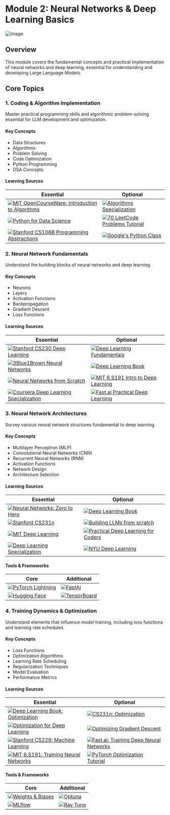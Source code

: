 # Module 2: Neural Networks & Deep Learning Basics

![image](https://github.com/user-attachments/assets/c59bce3c-9dea-47b8-8d2a-aadb22662d10)

## Overview
This module covers the fundamental concepts and practical implementation of neural networks and deep learning, essential for understanding and developing Large Language Models.

## Core Topics

### 1. Coding & Algorithm Implementation

Master practical programming skills and algorithmic problem-solving essential for LLM development and optimization.

#### Key Concepts
- Data Structures
- Algorithms
- Problem Solving
- Code Optimization
- Python Programming
- DSA Concepts

#### Learning Sources

| Essential | Optional |
|-----------|----------|
| [![MIT OpenCourseWare: Introduction to Algorithms](https://badgen.net/badge/Course/MIT%20Intro%20to%20Algorithms/orange)](https://ocw.mit.edu/courses/6-006-introduction-to-algorithms-spring-2020/) | [![Algorithms Specialization](https://badgen.net/badge/Course/Algorithms%20Specialization/orange)](https://www.coursera.org/specializations/algorithms) |
| [![Python for Data Science](https://badgen.net/badge/Course/Python%20for%20Data%20Science/blue)](https://www.edx.org/learn/python/mit-python-for-data-science) | [![70 LeetCode Problems Tutorial](https://badgen.net/badge/Video/70%20LeetCode%20Problems%20Tutorial/red)](https://www.youtube.com/watch?v=lvO88XxNAzs) |
| [![Stanford CS106B Programming Abstractions](https://badgen.net/badge/Course/Stanford%20Programming%20Abstractions/orange)](https://web.stanford.edu/class/cs106b/) | [![Google's Python Class](https://badgen.net/badge/Tutorial/Google%20Python%20Class/blue)](https://developers.google.com/edu/python) |

### 2. Neural Network Fundamentals

Understand the building blocks of neural networks and deep learning.

#### Key Concepts
- Neurons
- Layers
- Activation Functions
- Backpropagation
- Gradient Descent
- Loss Functions

#### Learning Sources

| Essential | Optional |
|-----------|----------|
| [![Stanford CS230 Deep Learning](https://badgen.net/badge/Course/Stanford%20CS230/orange)](https://cs230.stanford.edu/) | [![Deep Learning Fundamentals](https://badgen.net/badge/Video/Deep%20Learning%20Fundamentals/red)](https://www.youtube.com/playlist?list=PLgPbN3w-ia_PeT1_c5jiLW3RJdR7853b9) |
| [![3Blue1Brown Neural Networks](https://badgen.net/badge/Video/3Blue1Brown%20Neural%20Networks/red)](https://www.youtube.com/playlist?list=PLZHQObOWTQDNU6R1_67000Dx_ZCJB-3pi) | [![Deep Learning Book](https://badgen.net/badge/Book/Deep%20Learning%20Book/purple)](https://www.deeplearningbook.org/) |
| [![Neural Networks from Scratch](https://badgen.net/badge/Book/Neural%20Networks%20from%20Scratch/purple)](https://nnfs.io/) | [![MIT 6.S191 Intro to Deep Learning](https://badgen.net/badge/Course/MIT%206.S191/orange)](http://introtodeeplearning.com/) |
| [![Coursera Deep Learning Specialization](https://badgen.net/badge/Course/Deep%20Learning%20Specialization/blue)](https://www.coursera.org/specializations/deep-learning) | [![Fast.ai Practical Deep Learning](https://badgen.net/badge/Course/Fast.ai/green)](https://course.fast.ai/) |

### 3. Neural Network Architectures

Survey various neural network structures fundamental to deep learning.

#### Key Concepts
- Multilayer Perceptron (MLP)
- Convolutional Neural Networks (CNN)
- Recurrent Neural Networks (RNN)
- Activation Functions
- Network Design
- Architecture Selection

#### Learning Sources

| Essential | Optional |
|-----------|----------|
| [![Neural Networks: Zero to Hero](https://badgen.net/badge/Video/Neural%20Networks%3A%20Zero%20to%20Hero/red)](https://youtube.com/playlist?list=PLAqhIrjkxbuWI23v9cThsA9GvCAUhRvKZ) | [![Deep Learning Book](https://badgen.net/badge/Book/Deep%20Learning%20Book/purple)](https://www.deeplearningbook.org/) |
| [![Stanford CS231n](https://badgen.net/badge/Course/Stanford%20CS231n/orange)](http://cs231n.stanford.edu/) | [![Building LLMs from scratch](https://badgen.net/badge/Video/Building%20LLMs%20from%20scratch/red)](https://youtube.com/playlist?list=your_playlist_id) |
| [![MIT Deep Learning](https://badgen.net/badge/Course/MIT%20Deep%20Learning/orange)](http://introtodeeplearning.com/) | [![Practical Deep Learning for Coders](https://badgen.net/badge/Course/Fast.ai/green)](https://course.fast.ai/) |
| [![Deep Learning Specialization](https://badgen.net/badge/Course/Deep%20Learning%20Specialization/blue)](https://www.coursera.org/specializations/deep-learning) | [![NYU Deep Learning](https://badgen.net/badge/Course/NYU%20Deep%20Learning/orange)](https://atcold.github.io/NYU-DLSP21/) |

#### Tools & Frameworks
| Core | Additional |
|-----------|----------|
| [![PyTorch Lightning](https://badgen.net/badge/Framework/PyTorch%20Lightning/green)](https://www.pytorchlightning.ai/) | [![FastAI](https://badgen.net/badge/Framework/FastAI/green)](https://www.fast.ai/) |
| [![Hugging Face](https://badgen.net/badge/Framework/Hugging%20Face/green)](https://huggingface.co/) | [![TensorBoard](https://badgen.net/badge/Tool/TensorBoard/blue)](https://www.tensorflow.org/tensorboard) |
### 4. Training Dynamics & Optimization

Understand elements that influence model training, including loss functions and learning rate schedules.

#### Key Concepts
- Loss Functions
- Optimization Algorithms
- Learning Rate Scheduling
- Regularization Techniques
- Model Evaluation
- Performance Metrics

#### Learning Sources

| Essential | Optional |
|-----------|----------|
| [![Deep Learning Book: Optimization](https://badgen.net/badge/Book/Deep%20Learning%20Book%3A%20Optimization/purple)](https://www.deeplearningbook.org/contents/optimization.html) | [![CS231n: Optimization](https://badgen.net/badge/Course/CS231n%3A%20Optimization/orange)](http://cs231n.github.io/neural-networks-3/) |
| [![Optimization for Deep Learning](https://badgen.net/badge/Course/Optimization%20for%20Deep%20Learning/blue)](https://www.coursera.org/learn/optimization-for-deep-learning) | [![Optimizing Gradient Descent](https://badgen.net/badge/Blog/Optimizing%20Gradient%20Descent/pink)](https://ruder.io/optimizing-gradient-descent/) |
| [![Stanford CS229: Machine Learning](https://badgen.net/badge/Course/Stanford%20CS229/orange)](https://cs229.stanford.edu/syllabus-fall2020.html) | [![Fast.ai: Training Deep Neural Networks](https://badgen.net/badge/Course/Fast.ai%3A%20Training/green)](https://course.fast.ai/) |
| [![MIT 6.S191: Training Neural Networks](https://badgen.net/badge/Course/MIT%206.S191%3A%20Training/orange)](http://introtodeeplearning.com/) | [![PyTorch Optimization Tutorial](https://badgen.net/badge/Tutorial/PyTorch%20Optimization/blue)](https://pytorch.org/tutorials/beginner/optimization_tutorial.html) |

#### Tools & Frameworks
| Core | Additional |
|-----------|----------|
| [![Weights & Biases](https://badgen.net/badge/Tool/Weights%20%26%20Biases/blue)](https://wandb.ai/) | [![Optuna](https://badgen.net/badge/Framework/Optuna/green)](https://optuna.org/) |
| [![MLflow](https://badgen.net/badge/Tool/MLflow/blue)](https://mlflow.org/) | [![Ray Tune](https://badgen.net/badge/Framework/Ray%20Tune/green)](https://docs.ray.io/en/latest/tune/index.html) |
